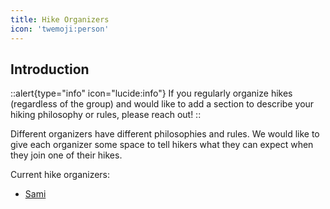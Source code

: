 ```yaml
---
title: Hike Organizers
icon: 'twemoji:person'
---
```


## Introduction

::alert{type="info" icon="lucide:info"}
If you regularly organize hikes (regardless of the group) and would like to add a section to describe your hiking philosophy or rules, please reach out!
::

Different organizers have different philosophies and rules. 
We would like to give each organizer some space to tell hikers what they can expect when they join one of their hikes.


Current hike organizers:
- [Sami](/hike-organizers/sami)